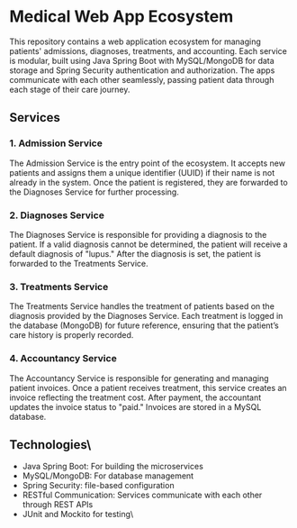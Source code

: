 # Medical Web App Ecosystem

This repository contains a web application ecosystem for managing patients' admissions, diagnoses, treatments, and accounting. Each service is modular, built using Java Spring Boot with MySQL/MongoDB for data storage and Spring Security authentication and authorization. The apps communicate with each other seamlessly, passing patient data through each stage of their care journey.

## Services

### 1. Admission Service

The Admission Service is the entry point of the ecosystem. It accepts new patients and assigns them a unique identifier (UUID) if their name is not already in the system. Once the patient is registered, they are forwarded to the Diagnoses Service for further processing.

### 2. Diagnoses Service

The Diagnoses Service is responsible for providing a diagnosis to the patient. If a valid diagnosis cannot be determined, the patient will receive a default diagnosis of "lupus." After the diagnosis is set, the patient is forwarded to the Treatments Service.

### 3. Treatments Service

The Treatments Service handles the treatment of patients based on the diagnosis provided by the Diagnoses Service. Each treatment is logged in the database (MongoDB) for future reference, ensuring that the patient’s care history is properly recorded.

### 4. Accountancy Service

The Accountancy Service is responsible for generating and managing patient invoices. Once a patient receives treatment, this service creates an invoice reflecting the treatment cost. After payment, the accountant updates the invoice status to "paid." Invoices are stored in a MySQL database.

## Technologies\

- Java Spring Boot: For building the microservices
- MySQL/MongoDB: For database management
- Spring Security: file-based configuration
- RESTful Communication: Services communicate with each other through REST APIs
- JUnit and Mockito for testing\
